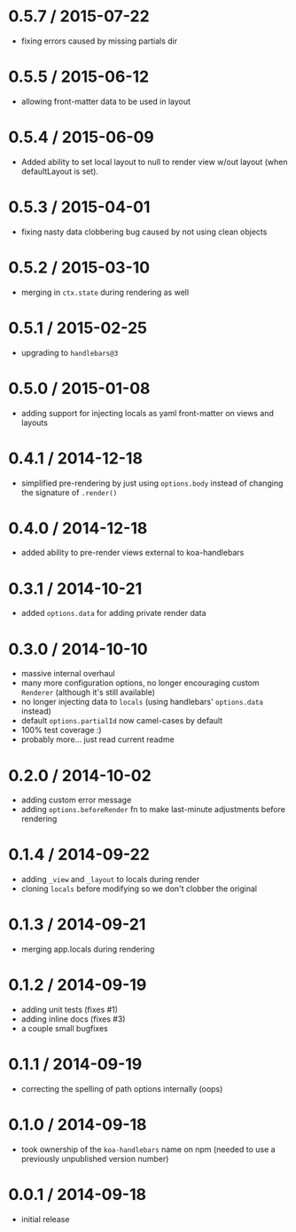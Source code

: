 
0.5.7 / 2015-07-22
==================

  * fixing errors caused by missing partials dir

0.5.5 / 2015-06-12
==================

  * allowing front-matter data to be used in layout

0.5.4 / 2015-06-09
==================

  * Added ability to set local layout to null to render view w/out layout (when defaultLayout is set).

0.5.3 / 2015-04-01
==================

  * fixing nasty data clobbering bug caused by not using clean objects

0.5.2 / 2015-03-10
==================

  * merging in `ctx.state` during rendering as well

0.5.1 / 2015-02-25
==================

  * upgrading to `handlebars@3`

0.5.0 / 2015-01-08
==================

  * adding support for injecting locals as yaml front-matter on views and layouts

0.4.1 / 2014-12-18
==================

  * simplified pre-rendering by just using `options.body` instead of changing the signature of `.render()`

0.4.0 / 2014-12-18
==================

  * added ability to pre-render views external to koa-handlebars

0.3.1 / 2014-10-21
==================

  * added `options.data` for adding private render data

0.3.0 / 2014-10-10
==================

  * massive internal overhaul
  * many more configuration options, no longer encouraging custom `Renderer` (although it's still available)
  * no longer injecting data to `locals` (using handlebars' `options.data` instead)
  * default `options.partialId` now camel-cases by default
  * 100% test coverage :)
  * probably more... just read current readme

0.2.0 / 2014-10-02
==================

  * adding custom error message
  * adding `options.beforeRender` fn to make last-minute adjustments before rendering

0.1.4 / 2014-09-22
==================

  * adding `_view` and `_layout` to locals during render
  * cloning `locals` before modifying so we don't clobber the original

0.1.3 / 2014-09-21
==================

  * merging app.locals during rendering

0.1.2 / 2014-09-19
==================

  * adding unit tests (fixes #1)
  * adding inline docs (fixes #3)
  * a couple small bugfixes

0.1.1 / 2014-09-19
==================

  * correcting the spelling of path options internally (oops)

0.1.0 / 2014-09-18
==================

  * took ownership of the `koa-handlebars` name on npm (needed to use a previously unpublished version number)

0.0.1 / 2014-09-18
==================

  * initial release

